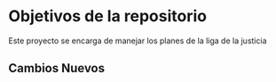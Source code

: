 # Objetivos de la repositorio

Este proyecto se encarga de manejar los planes de la liga de la justicia


## Cambios Nuevos